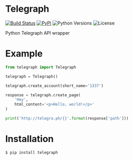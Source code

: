 # Telegraph
[![Build Status](https://travis-ci.org/python273/telegraph.svg?branch=master)](https://travis-ci.org/python273/telegraph)
[![PyPI](https://img.shields.io/pypi/v/telegraph.svg)](https://pypi.python.org/pypi/telegraph)
![Python Versions](https://img.shields.io/pypi/pyversions/telegraph.svg)
![License](https://img.shields.io/github/license/python273/telegraph.svg)

Python Telegraph API wrapper

# Example
```python
from telegraph import Telegraph

telegraph = Telegraph()

telegraph.create_account(short_name='1337')

response = telegraph.create_page(
    'Hey',
    html_content='<p>Hello, world!</p>'
)

print('http://telegra.ph/{}'.format(response['path']))
```

# Installation

```bash
$ pip install telegraph
```
